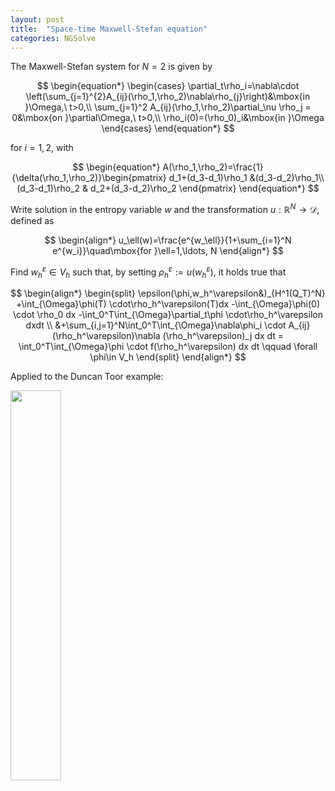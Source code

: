 ```yaml
---
layout: post
title:  "Space-time Maxwell-Stefan equation"
categories: NGSolve 
---
```


<script type="text/javascript"
        src="https://cdnjs.cloudflare.com/ajax/libs/mathjax/2.7.0/MathJax.js?config=TeX-AMS_CHTML"></script>
<script type="text/x-mathjax-config">
MathJax.Hub.Config({
tex2jax: {
inlineMath: [['$','$'], ['\\(','\\)']],
processEscapes: true},
jax: ["input/TeX","input/MathML","input/AsciiMath","output/CommonHTML"],
extensions: ["tex2jax.js","mml2jax.js","asciimath2jax.js","MathMenu.js","MathZoom.js","AssistiveMML.js", "[Contrib]/a11y/accessibility-menu.js"],
TeX: {
extensions: ["AMSmath.js","AMSsymbols.js","noErrors.js","noUndefined.js"],
equationNumbers: {
autoNumber: "AMS"
}
}
});
</script>


The Maxwell-Stefan system for $N=2$ is given by

$$
\begin{equation*}
\begin{cases}
\partial_t\rho_i=\nabla\cdot \left(\sum_{j=1}^{2}A_{ij}(\rho_1,\rho_2)\nabla\rho_{j}\right)&\mbox{in }\Omega,\ t>0,\\
\sum_{j=1}^2 A_{ij}(\rho_1,\rho_2)\partial_\nu \rho_j = 0&\mbox{on }\partial\Omega,\ t>0,\\
\rho_i(0)=(\rho_0)_i&\mbox{in }\Omega
\end{cases}
\end{equation*}
$$

for $i=1,2$, with

$$
\begin{equation*}
A(\rho_1,\rho_2)=\frac{1}{\delta(\rho_1,\rho_2)}\begin{pmatrix}
d_1+(d_3-d_1)\rho_1 &(d_3-d_2)\rho_1\\
(d_3-d_1)\rho_2 & d_2+(d_3-d_2)\rho_2
\end{pmatrix}
\end{equation*}
$$

Write solution in the entropy variable $w$ and the transformation $u:\mathbb R^N\to\mathcal D$, defined as

$$
\begin{align*}
u_\ell(w)=\frac{e^{w_\ell}}{1+\sum_{i=1}^N e^{w_i}}\quad\mbox{for
}\ell=1,\ldots, N
\end{align*}
$$

Find $w_h^\varepsilon\in V_h$ such that, by setting $\rho_h^\varepsilon := u(w_h^\varepsilon)$, it holds true that

$$
\begin{align*} \begin{split}
\epsilon(\phi,w_h^\varepsilon&)_{H^1(Q_T)^N}
+\int_{\Omega}\phi(T) \cdot\rho_h^\varepsilon(T)dx
-\int_{\Omega}\phi(0) \cdot \rho_0 dx
-\int_0^T\int_{\Omega}\partial_t\phi \cdot\rho_h^\varepsilon dxdt \\
&+\sum_{i,j=1}^N\int_0^T\int_{\Omega}\nabla\phi_i \cdot A_{ij}(\rho_h^\varepsilon)\nabla (\rho_h^\varepsilon)_j dx dt
= \int_0^T\int_{\Omega}\phi \cdot f(\rho_h^\varepsilon) dx dt
 \qquad \forall \phi\in V_h
\end{split} \end{align*}
$$

Applied to the Duncan Toor example: 

<img src="/assets/combine.gif" width="40%" align="middle"/>
